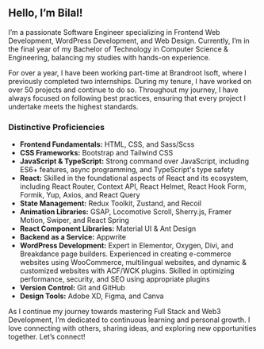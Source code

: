 ## Hello, I’m Bilal!

I’m a passionate Software Engineer specializing in Frontend Web Development, WordPress Development, and Web Design. Currently, I’m in the final year of my Bachelor of Technology in Computer Science & Engineering, balancing my studies with hands-on experience.

For over a year, I have been working part-time at Brandroot Isoft, where I previously completed two internships. During my tenure, I have worked on over 50 projects and continue to do so. Throughout my journey, I have always focused on following best practices, ensuring that every project I undertake meets the highest standards.

### Distinctive Proficiencies

- **Frontend Fundamentals:** HTML, CSS, and Sass/Scss
- **CSS Frameworks:** Bootstrap and Tailwind CSS
- **JavaScript & TypeScript:** Strong command over JavaScript, including ES6+ features, async programming, and TypeScript's type safety
- **React:** Skilled in the foundational aspects of React and its ecosystem, including React Router, Context API, React Helmet, React Hook Form, Formik, Yup, Axios, and React Query
- **State Management:** Redux Toolkit, Zustand, and Recoil
- **Animation Libraries:** GSAP, Locomotive Scroll, Sherry.js, Framer Motion, Swiper, and React Spring
- **React Component Libraries:** Material UI & Ant Design
- **Backend as a Service:** Appwrite
- **WordPress Development:** Expert in Elementor, Oxygen, Divi, and Breakdance page builders. Experienced in creating e-commerce websites using WooCommerce, multilingual websites, and dynamic & customized websites with ACF/WCK plugins. Skilled in optimizing performance, security, and SEO using appropriate plugins
- **Version Control:** Git and GitHub
- **Design Tools:** Adobe XD, Figma, and Canva

As I continue my journey towards mastering Full Stack and Web3 Development, I’m dedicated to continuous learning and personal growth. I love connecting with others, sharing ideas, and exploring new opportunities together. Let’s connect!
